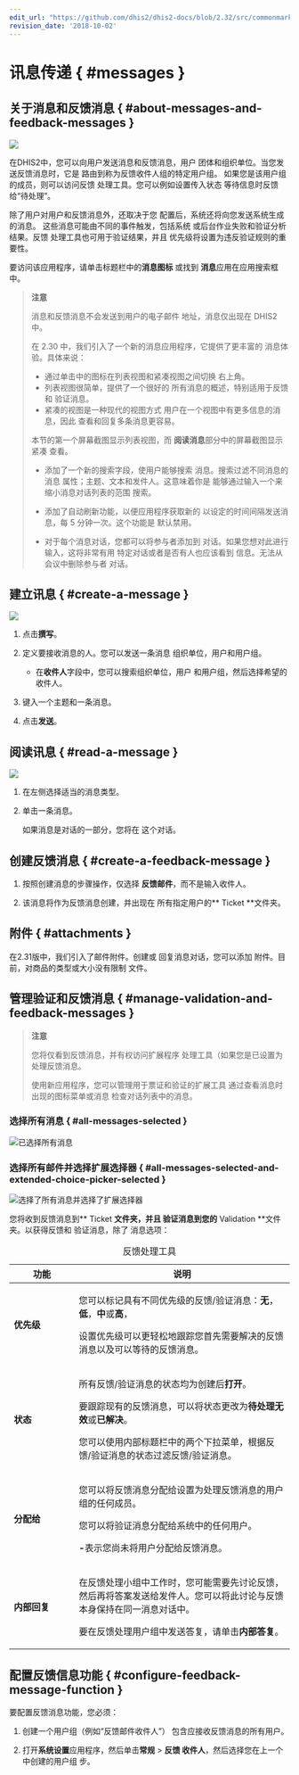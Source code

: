```yaml
---
edit_url: "https://github.com/dhis2/dhis2-docs/blob/2.32/src/commonmark/en/content/user/messaging.md"
revision_date: '2018-10-02'
---
```


# 讯息传递 { #messages } 

 <!--DHIS2-SECTION-ID:messages-->

 <!--DHIS2-SECTION-ID:dashboard_messages-->

## 关于消息和反馈消息 { #about-messages-and-feedback-messages } 

![](resources/images/messaging/view_inbox.png)

在DHIS2中，您可以向用户发送消息和反馈消息，用户
团体和组织单位。当您发送反馈消息时，它是
路由到称为反馈收件人组的特定用户组。
如果您是该用户组的成员，则可以访问反馈
处理工具。您可以例如设置传入状态
等待信息时反馈给“待处理”。

除了用户对用户和反馈消息外，还取决于您
配置后，系统还将向您发送系统生成的消息。
这些消息可能由不同的事件触发，包括系统
或后台作业失败和验证分析结果。反馈
处理工具也可用于验证结果，并且
优先级将设置为违反验证规则的重要性。

要访问该应用程序，请单击标题栏中的**消息图标** 或找到
**消息**应用在应用搜索框中。

> **注意**
>
> 消息和反馈消息不会发送到用户的电子邮件
> 地址，消息仅出现在 DHIS2 中。
>
> 在 2.30 中，我们引入了一个新的消息应用程序，它提供了更丰富的
> 消息体验。具体来说：
>
> - 通过单击中的图标在列表视图和紧凑视图之间切换
> 右上角。
> - 列表视图很简单，提供了一个很好的
> 所有消息的概述，特别适用于反馈和
> 验证消息。
> - 紧凑的视图是一种现代的视图方式
> 用户在一个视图中有更多信息的消息，因此
> 查看和回复多条消息更容易。
>
> 本节的第一个屏幕截图显示列表视图，而
> **阅读消息**部分中的屏幕截图显示紧凑
> 查看。
>
> - 添加了一个新的搜索字段，使用户能够搜索
> 消息。搜索过滤不同消息的消息
> 属性；主题、文本和发件人。这意味着你是
> 能够通过输入一个来缩小消息对话列表的范围
> 搜索。
>
> - 添加了自动刷新功能，以便应用程序获取新的
> 以设定的时间间隔发送消息，每 5 分钟一次。这个功能是
> 默认禁用。
>
> - 对于每个消息对话，您都可以将参与者添加到
> 对话。如果您想对此进行输入，这将非常有用
> 特定对话或者是否有人也应该看到
> 信息。无法从会议中删除参与者
> 对话。

## 建立讯息 { #create-a-message } 

![](resources/images/messaging/create_private_message.png)

1.  点击**撰写**。

2.  定义要接收消息的人。您可以发送一条消息
    组织单位，用户和用户组。

      - 在**收件人**字段中，您可以搜索组织单位，用户
        和用户组，然后选择希望的收件人。

3.  键入一个主题和一条消息。

4.  点击**发送**。

## 阅读讯息 { #read-a-message } 

![](resources/images/messaging/read_message.png)

1.  在左侧选择适当的消息类型。

2.  单击一条消息。

    如果消息是对话的一部分，您将在
    这个对话。

## 创建反馈消息 { #create-a-feedback-message } 

1.  按照创建消息的步骤操作，仅选择
    **反馈邮件**，而不是输入收件人。

2.  该消息将作为反馈消息创建，并出现在
    所有指定用户的** Ticket **文件夹。

## 附件 { #attachments } 

在2.31版中，我们引入了邮件附件。创建或
回复消息对话，您可以添加
附件。目前，对商品的类型或大小没有限制
文件。

## 管理验证和反馈消息 { #manage-validation-and-feedback-messages } 

> **注意**
>
>您将仅看到反馈消息，并有权访问扩展程序
>处理工具（如果您是已设置为
>处理反馈消息。
>
>使用新应用程序，您可以管理用于票证和验证的扩展工具
>通过查看消息时出现的图标菜单或消息
>检查对话列表中的消息。

### 选择所有消息 { #all-messages-selected } 
![已选择所有消息](resources/images/messaging/view_validation_select_all.png)
### 选择所有邮件并选择扩展选择器 { #all-messages-selected-and-extended-choice-picker-selected } 
![选择了所有消息并选择了扩展选择器](resources/images/messaging/view_validation_select_all_icon_menu.png)


您将收到反馈消息到** Ticket **文件夹，并且
验证消息到您的** Validation **文件夹。以获得反馈和
验证消息，除了
消息选项：

 <table style="width:100%;">
 <caption>反馈处理工具</caption>
 <colgroup>
 <col width="23%" />
 <col width="76%" />
 </colgroup>
 <thead>
 <tr class="header">
 <th>功能</th>
 <th>说明</th>
 </tr>
 </thead>
 <tbody>
 <tr class="odd">
 <td> <p> <strong>优先级</strong> </p> </td>
 <td> <p>您可以标记具有不同优先级的反馈/验证消息：<strong>无</strong>，<strong>低</strong>，<strong>中</strong>或<strong>高</strong>， </p>
 <p>设置优先级可以更轻松地跟踪您首先需要解决的反馈消息以及可以等待的反馈消息。 </p> </td>
 </tr>
 <tr class="even">
 <td> <p><strong> 状态 </strong></p> </td>
 <td> <p>所有反馈/验证消息的状态均为创建后<strong>打开</strong>。 </p>
 <p>要跟踪现有的反馈消息，可以将状态更改为<strong>待处理</strong><strong>无效</strong>或<strong>已解决</strong>。</p>
 <p>您可以使用内部标题栏中的两个下拉菜单，根据反馈/验证消息的状态过滤反馈/验证消息。</p> </td>
 </tr>
 <tr class="odd">
 <td>  <p><strong>分配给</strong></p>  </td>
 <td><p>您可以将反馈消息分配给设置为处理反馈消息的用户组的任何成员。 </p>
 <p>您可以将验证消息分配给系统中的任何用户。 </p>
 <p><strong> -</strong>表示您尚未将用户分配给反馈消息。  </p></td>
 </tr>
 <tr class="even">
  <td><p><strong> 内部回复  </strong></p></td> 
<td><p>在反馈处理小组中工作时，您可能需要先讨论反馈，然后再将答案发送给发件人。您可以将此讨论与反馈本身保持在同一消息对话中。 </p>
 <p>要在反馈处理用户组中发送答复，请单击<strong>内部答复</strong>。 </p></td>
 </tr>
 </tbody>
 </table>

## 配置反馈信息功能 { #configure-feedback-message-function } 

要配置反馈消息功能，您必须：

1.  创建一个用户组（例如“反馈邮件收件人”）
    包含应接收反馈消息的所有用户。

2.  打开**系统设置**应用程序，然后单击**常规** \> **反馈
    收件人**，然后选择您在上一个中创建的用户组
    步。
